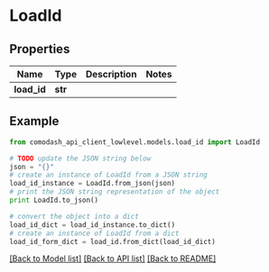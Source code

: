 # LoadId


## Properties
Name | Type | Description | Notes
------------ | ------------- | ------------- | -------------
**load_id** | **str** |  | 

## Example

```python
from comodash_api_client_lowlevel.models.load_id import LoadId

# TODO update the JSON string below
json = "{}"
# create an instance of LoadId from a JSON string
load_id_instance = LoadId.from_json(json)
# print the JSON string representation of the object
print LoadId.to_json()

# convert the object into a dict
load_id_dict = load_id_instance.to_dict()
# create an instance of LoadId from a dict
load_id_form_dict = load_id.from_dict(load_id_dict)
```
[[Back to Model list]](../README.md#documentation-for-models) [[Back to API list]](../README.md#documentation-for-api-endpoints) [[Back to README]](../README.md)



